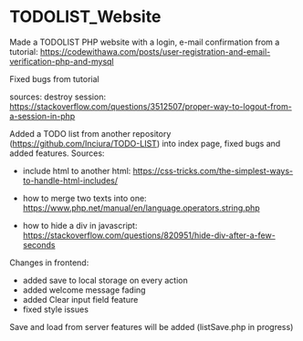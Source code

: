 # TODOLIST_Website
Made a TODOLIST PHP website with a login, e-mail confirmation from a tutorial:
https://codewithawa.com/posts/user-registration-and-email-verification-php-and-mysql

Fixed bugs from tutorial

sources:
destroy session:
https://stackoverflow.com/questions/3512507/proper-way-to-logout-from-a-session-in-php

Added a TODO list from another repository (https://github.com/Inciura/TODO-LIST) into index page, fixed bugs and added features.
Sources: 
- include html to another html:
https://css-tricks.com/the-simplest-ways-to-handle-html-includes/

- how to merge two texts into one:
https://www.php.net/manual/en/language.operators.string.php

- how to hide a div in javascript:
https://stackoverflow.com/questions/820951/hide-div-after-a-few-seconds

Changes in frontend:
- added save to local storage on every action
- added welcome message fading
- added Clear input field feature
- fixed style issues

Save and load from server features will be added (listSave.php in progress)
